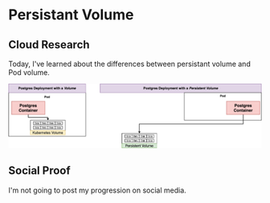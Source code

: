 # Persistant Volume
## Cloud Research
Today, I've learned about the differences between persistant volume and Pod volume.

<div align="center">
  <img src="diagrams-01 - pv-vs-v.png" width="1024px" />
</div>

## Social Proof
I'm not going to post my progression on social media.